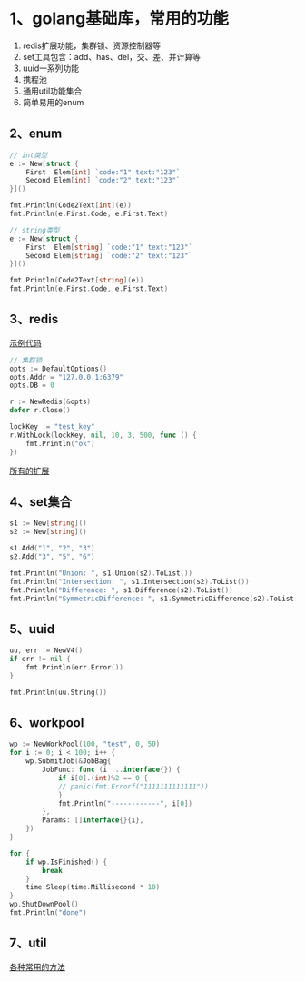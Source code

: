 # 1、golang基础库，常用的功能

1. redis扩展功能，集群锁、资源控制器等
2. set工具包含：add、has、del，交、差、并计算等
3. uuid一系列功能
4. 携程池
5. 通用util功能集合
6. 简单易用的enum

## 2、enum

```go
// int类型
e := New[struct {
    First  Elem[int] `code:"1" text:"123"`
    Second Elem[int] `code:"2" text:"123"`
}]()

fmt.Println(Code2Text[int](e))
fmt.Println(e.First.Code, e.First.Text)

// string类型
e := New[struct {
    First  Elem[string] `code:"1" text:"123"`
    Second Elem[string] `code:"2" text:"123"`
}]()

fmt.Println(Code2Text[string](e))
fmt.Println(e.First.Code, e.First.Text)
```

## 3、redis

[示例代码](./redis/redis_simple.go)

```go
// 集群锁
opts := DefaultOptions()
opts.Addr = "127.0.0.1:6379"
opts.DB = 0

r := NewRedis(&opts)
defer r.Close()

lockKey := "test_key"
r.WithLock(lockKey, nil, 10, 3, 500, func () {
    fmt.Println("ok")
})
```

[所有的扩展](./redis/ext.go)

## 4、set集合

```go
s1 := New[string]()
s2 := New[string]()

s1.Add("1", "2", "3")
s2.Add("3", "5", "6")

fmt.Println("Union: ", s1.Union(s2).ToList())
fmt.Println("Intersection: ", s1.Intersection(s2).ToList())
fmt.Println("Difference: ", s1.Difference(s2).ToList())
fmt.Println("SymmetricDifference: ", s1.SymmetricDifference(s2).ToList())
```

## 5、uuid

```go
uu, err := NewV4()
if err != nil {
    fmt.Println(err.Error())
}

fmt.Println(uu.String())
```

## 6、workpool

```go
wp := NewWorkPool(100, "test", 0, 50)
for i := 0; i < 100; i++ {
    wp.SubmitJob(&JobBag{
        JobFunc: func (i ...interface{}) {
            if i[0].(int)%2 == 0 {
            // panic(fmt.Errorf("1111111111111"))
            }
            fmt.Println("------------", i[0])
        },
        Params: []interface{}{i},
    })
}

for {
    if wp.IsFinished() {
        break
    }
    time.Sleep(time.Millisecond * 10)
}
wp.ShutDownPool()
fmt.Println("done")
```

## 7、util

[各种常用的方法](./util/util.go)
